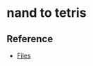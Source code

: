 # nand to tetris

## Reference
- [Files](https://drive.google.com/file/d/1QDYIvriWBS_ARntfmZ5E856OEPpE4j1F/view)